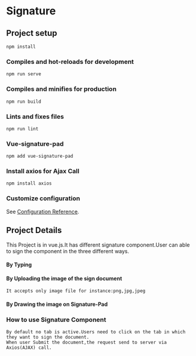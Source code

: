 # Signature

## Project setup
```
npm install
```

### Compiles and hot-reloads for development
```
npm run serve
```

### Compiles and minifies for production
```
npm run build
```

### Lints and fixes files
```
npm run lint
```
### Vue-signature-pad
```
npm add vue-signature-pad
```
### Install axios for Ajax Call
```
npm install axios
```
### Customize configuration
See [Configuration Reference](https://cli.vuejs.org/config/).
## Project Details
This Project is in vue.js.It has different signature component.User can able to sign the component in the three different ways.
#### By Typing
#### By Uploading the image of the sign document
```
It accepts only image file for instance:png,jpg,jpeg
```
#### By Drawing the image on Signature-Pad

### How to use Signature Component
```
By default no tab is active.Users need to click on the tab in which they want to sign the document.
When user Submit the document,the request send to server via Axios(AJAX) call.
```
